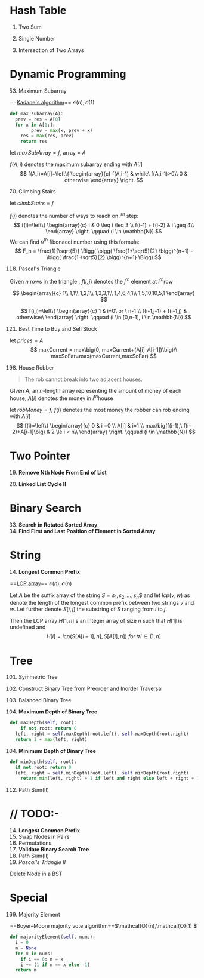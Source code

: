 # Hash Table

1. Two Sum

136. Single Number

349. Intersection of Two Arrays

# Dynamic Programming

53. Maximum Subarray

==[Kadane's algorithm](https://en.wikipedia.org/wiki/Maximum_subarray_problem)== $\mathcal{O}(n),\mathcal{O}(1) ​$

```python
def max_subarray(A):
  prev = res = A[0]
  for x in A[1:]:
		prev = max(x, prev + x)
    res = max(res, prev)
	return res
```



let $maxSubArray = f​$ , array = $A​$

$f(A,i)$ denotes the maximum subarray ending with $A[i]$
$$
f(A,i)=A[i]+\left\{
  \begin{array}{c}
    f(A,i-1) & while\ f(A,i-1)>0\\
    0 & otherwise
  \end{array}
\right.
$$

70. Climbing Stairs

let $climbStairs = f​$ 

$f(i)$ denotes the number of ways to reach on $i^{th}$ step:
$$
f(i)=\left\{
  \begin{array}{c}
  	i & 0 \leq i \leq 3 \\
    f(i-1) + f(i-2) & i \geq 4\\
  \end{array}
\right.
\qquad
(i \in \mathbb{N})
$$
We can find $n^{th}$ fibonacci number using this formula:
$$
F_n = \frac{1}{\sqrt{5}}
\Bigg(
	\bigg(
		\frac{1+\sqrt5}{2}
	\bigg)^{n+1}
	-
	\bigg(
		\frac{1-\sqrt5}{2}
	\bigg)^{n+1}
\Bigg)
$$

118. Pascal's Triangle

Given $n$ rows in the triangle , $f(i,j)$ denotes the  $j^{th}$ element at $i^{th}​$ row


$$
\begin{array}{c}
  1\\
  1,1\\
  1,2,1\\
  1,3,3,1\\
 	1,4,6,4,1\\
 	1,5,10,10,5,1
\end{array} 
$$

$$
f(i,j)=\left\{
  \begin{array}{c}
  	1 & i=0\ or \ n-1 \\
    f(i-1,j-1) + f(i-1,j) & otherwise\\
  \end{array}
\right.
\qquad
(i \in [0,n-1], i \in \mathbb{N})
$$

121. Best Time to Buy and Sell Stock

let $prices=A$
$$
maxCurrent = max\big(0, maxCurrent+(A[i]-A[i-1])\big)\\
maxSoFar=max(maxCurrent,maxSoFar)
$$

198. House Robber

> The rob cannot break into two adjacent houses.

GIven $A$, an $n$-length array representing the amount of money of each house, $A[i]$ denotes the money in $i^{th}​$ house

let $robMoney=f$, $f(i)$ denotes the most money the robber can rob ending with $A[i]$
$$
f(i)=\left\{
  \begin{array}{c}
  	0 & i =0 \\
  	A[i] & i=1 \\
    max\big(f(i-1),\ f(i-2)+A[i-1]\big) & 2 \le i < n\\
  \end{array}
\right.
\qquad
(i \in \mathbb{N})
$$


# Two Pointer

19. **Remove Nth Node From End of List**

142. **Linked List Cycle II**

# Binary Search

33. **Search in Rotated Sorted Array**
34. **Find First and Last Position of Element in Sorted Array**

# String

14. **Longest Common Prefix**

==[LCP array](<https://en.wikipedia.org/wiki/LCP_array>)== $\mathcal{O}(n),\mathcal{O}(n) ​$

Let $A$ be the suffix array of the string $S=s_1,s_2,…,s_n\$$ and let $lcp(v,w)$ as denote the length of the longest common prefix between two strings $v$ and $w$. Let further denote $S[i,j]$ the substring of $S$ ranging from $i$ to $j$.

Then the LCP array $H[1,n]$ s an integer array of size $n$ such that $H[1]$ is undefined and
$$
H[i]=lcp(S[A[i-1],n],S[A[i],n])\ for\ \forall i \in (1,n]
$$


# Tree

101. Symmetric Tree

105. Construct Binary Tree from Preorder and Inorder Traversal

110. Balanced Binary Tree

104. **Maximum Depth of Binary Tree**

```python
def maxDepth(self, root):
	if not root: return 0
  left, right = self.maxDepth(root.left), self.maxDepth(root.right)
  return 1 + max(left, right)
```

104. **Minimum Depth of Binary Tree**

```python
def minDepth(self, root):
  if not root: return 0
  left, right = self.minDepth(root.left), self.minDepth(root.right)
	return min(left, right) + 1 if left and right else left + right + 1
```

112. Path Sum(II)

# // TODO:-

14. **Longest Common Prefix**
15. Swap Nodes in Pairs
16. Permutations
17. **Validate Binary Search Tree**
18. Path Sum(II)
19. *Pascal's Triangle II*

Delete Node in a BST

# Special

169. Majority Element

==Boyer–Moore majority vote algorithm==$\mathcal{O}(n),\mathcal{O}(1) $

```python
def majorityElement(self, nums):
  i = 0
  m = None
  for x in nums:
    if i == 0: m = x
    i += (1 if m == x else -1)
  return m
    
```

